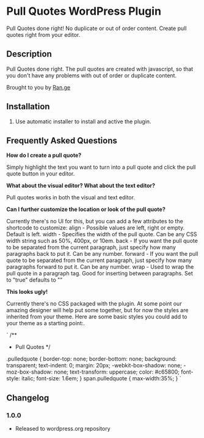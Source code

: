 # Pull Quotes WordPress Plugin

Pull Quotes done right!  No duplicate or out of order content.  Create pull quotes right from your editor.

## Description

Pull Quotes done right.  The pull quotes are created with javascript, so that
you don't have any problems with out of order or duplicate content.

Brought to you by <a href="http://ran.ge/" title="WordPress Development">Ran.ge</a>

## Installation

1. Use automatic installer to install and active the plugin.

## Frequently Asked Questions

**How do I create a pull quote?**

Simply highlight the text you want to turn into a pull quote and click the pull
quote button in your editor.

**What about the visual editor?  What about the text editor?**

Pull quotes works in both the visual and text editor.

**Can I further customize the location or look of the pull quote?**

Currently there's no UI for this, but you can add a few attributes to the
shortcode to customize:
align - Possible values are left, right or empty. Default is left.
width - Specifies the width of the pull quote.  Can be any CSS width string such as 50%, 400px, or 10em.
back - If you want the pull quote to be separated from the current paragraph, just specify how many paragraphs back to put it.  Can be any number.
forward - If you want the pull quote to be separated from the current paragraph, just specify how many paragraphs forward to put it.  Can be any number.
wrap - Used to wrap the pull quote in a paragraph tag.  Good for inserting between paragraphs.  Set to "true" defaults to ""

**This looks ugly!**

Currently there's no CSS packaged with the plugin.  At some point our amazing
designer will help put some together, but for now the styles are inherited from
your theme.  Here are some basic styles you could add to your theme as a
starting point:.

`
/**
 * Pull Quotes
 */

.pulledquote {
	border-top: none;
	border-bottom: none;
	background: transparent;
	text-indent: 0;
	margin: 20px;
	-webkit-box-shadow: none;
	-moz-box-shadow: none;
	text-transform: uppercase;
	color: #c65800;
	font-style: italic;
	font-size: 1.6em;
}
span.pulledquote {
		max-width:35%;
}
`

## Changelog

### 1.0.0
* Released to wordpress.org repository
